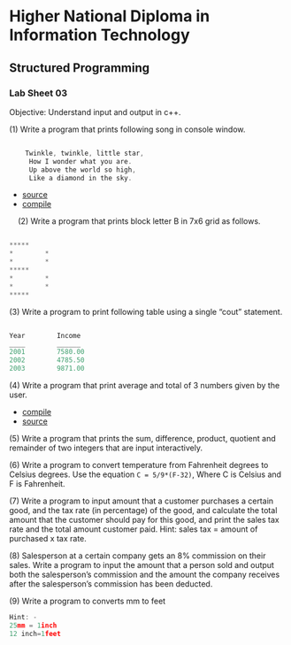 # Higher National Diploma in Information Technology

## Structured Programming

### Lab Sheet 03


Objective: Understand input and output in c++.

(1) Write a program that prints following song in console window.

```c++

    Twinkle, twinkle, little star,
     How I wonder what you are.
     Up above the world so high,
     Like a diamond in the sky.

```

* [source](https://github.com/samithaHewawasam/cpp/blob/master/twinkle.cpp)
* [compile](http://cpp.sh/6f7b)

   
(2) Write a program that prints block letter B in 7x6 grid as follows.

```c++

*****
*        *
*        *
*****
*        *
*        *
*****

```

(3) Write a program to print following table using a single “cout” statement.

```c++

Year		Income
____		______
2001		7580.00
2002		4785.50
2003		9871.00

```

(4) Write a program that print average and total of 3 numbers given by the user.

* [compile](http://cpp.sh/7z3j)
* [source](https://github.com/samithaHewawasam/cpp/blob/master/printTotalAndAvg.cpp)

(5) Write a program that prints the sum, difference, product, quotient and remainder of two integers that are input interactively.

(6) Write a program to convert temperature from Fahrenheit degrees to Celsius degrees. 
Use the equation `C = 5/9*(F-32)`, Where C is Celsius and F is Fahrenheit.

(7) Write a program to input amount that a customer purchases a certain good, and the tax rate (in percentage) of the good, and calculate the total amount that the customer should pay for this good, and print the sales tax rate and the total amount customer paid.
Hint: sales tax = amount of purchased x tax rate.

(8) Salesperson at a certain company gets an 8% commission on their sales. Write a program to input the amount that a person sold and output both the salesperson’s commission and the amount the company receives after the salesperson’s commission has been deducted.

(9) Write a program to converts mm to feet

```c++
Hint: - 
25mm = 1inch
12 inch=1feet
```


